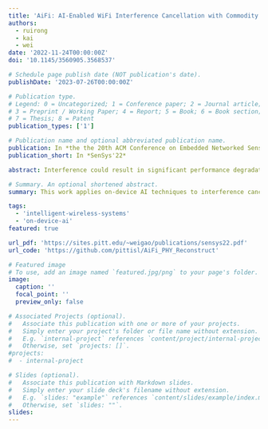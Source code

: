 ```yaml
---
title: 'AiFi: AI-Enabled WiFi Interference Cancellation with Commodity PHY-Layer Information'
authors:
  - ruirong
  - kai
  - wei
date: '2022-11-24T00:00:00Z'
doi: '10.1145/3560905.3568537'

# Schedule page publish date (NOT publication's date).
publishDate: '2023-07-26T00:00:00Z'

# Publication type.
# Legend: 0 = Uncategorized; 1 = Conference paper; 2 = Journal article;
# 3 = Preprint / Working Paper; 4 = Report; 5 = Book; 6 = Book section;
# 7 = Thesis; 8 = Patent
publication_types: ['1']

# Publication name and optional abbreviated publication name.
publication: In *the the 20th ACM Conference on Embedded Networked Sensor Systems (Sensys'22)*
publication_short: In *SenSys'22*

abstract: Interference could result in significant performance degradation in WiFi networks. Most existing solutions to interference cancellation require extra RF hardware, which is usually infeasible in many low-power wireless scenarios. In this paper, we present AiFi, a new interference cancellation technique that can be applied to commodity WiFi devices without using any extra RF hardware. The key idea of AiFi is to retrieve knowledge about interference from the locally available physical-layer (PHY) information at the WiFi receiver, including the pilot information (PI) and the channel state information (CSI). AiFi leverages the power of AI to address the possible ambiguity when estimating interference from these PHY information, and incorporates the domain knowledge about WiFi PHY to minimize the neural network complexity. Experiment results show that AiFi can correct 80% of bit errors due to interference and improves the MAC frame reception rate by 18x, with <1ms latency for interference cancellation in each frame.

# Summary. An optional shortened abstract.
summary: This work applies on-device AI techniques to interference cancellation in WiFi networks and enables generalizable interference cancellation on commodity WiFi devices without any extra RF hardware. By using neural network models to mimic WiFi network's PHY-layer operation, AiFi can be generally applied to different types of interference signals ranging from concurrent WiFi transmissions, ZigBee/Bluetooth to wireless baby monitors or even microwave oven, and improves the MAC-layer frame reception rate by 18x.

tags:
  - 'intelligent-wireless-systems'
  - 'on-device-ai'
featured: true

url_pdf: 'https://sites.pitt.edu/~weigao/publications/sensys22.pdf'
url_code: 'https://github.com/pittisl/AiFi_PHY_Reconstruct'

# Featured image
# To use, add an image named `featured.jpg/png` to your page's folder.
image:
  caption: ''
  focal_point: ''
  preview_only: false

# Associated Projects (optional).
#   Associate this publication with one or more of your projects.
#   Simply enter your project's folder or file name without extension.
#   E.g. `internal-project` references `content/project/internal-project/index.md`.
#   Otherwise, set `projects: []`.
#projects:
#  - internal-project

# Slides (optional).
#   Associate this publication with Markdown slides.
#   Simply enter your slide deck's filename without extension.
#   E.g. `slides: "example"` references `content/slides/example/index.md`.
#   Otherwise, set `slides: ""`.
slides:
---
```


